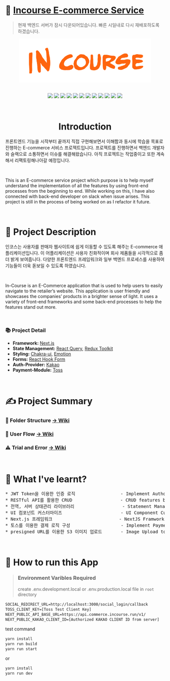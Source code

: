 # 🧴 [Incourse E-commerce Service](https://fastcampas-5-commerce-fe-mu.vercel.app/) 
> 현재 백엔드 서버가 잠시 다운되어있습니다. 빠른 시일내로 다시 재배포하도록 하겠습니다.

<div align="center" width="300px">
    
<img src="./public/images/ReadMeLogo.png" />

</div>

<br>

<div align="center">

<p>
    <a target="_blank" rel="noopener noreferrer nofollow">    
        <img src="https://img.shields.io/badge/Typescript-^4.2.4-3178C6?style=for-the-badge&logo=TypeScript&logoColor=3178C6"/>
    </a>
    <a target="_blank" rel="noopener noreferrer nofollow">
        <img src="https://img.shields.io/badge/Axios-^0.27.2-5A29E4?style=for-the-badge&logo=Axios&logoColor=5A29E4"/>
    </a>
    <a target="_blank" rel="noopener noreferrer nofollow">
        <img src="https://img.shields.io/badge/React-^18.1.0-61DAFB?style=for-the-badge&logo=React&logoColor=61DAFB"/>
    </a>
    <a target="_blank" rel="noopener noreferrer nofollow">
        <img src="https://img.shields.io/badge/React Query-^3.39.2-FF4154?style=for-the-badge&logo=React Query&logoColor=FF4154"/>
    </a>
    <a target="_blank" rel="noopener noreferrer nofollow">
        <img src="https://img.shields.io/badge/Redux-^7.2.0-764ABC?style=for-the-badge&logo=Redux&logoColor=white"/>
    </a>
    <a target="_blank" rel="noopener noreferrer nofollow">
        <img src="https://img.shields.io/badge/Chakra UI-^7.2.0-319795?style=for-the-badge&logo=Chakra UI&logoColor=319795"/>
    </a>
    <a target="_blank" rel="noopener noreferrer nofollow">
        <img src="https://img.shields.io/badge/Node.js-^16.15.1-339933?style=for-the-badge&logo=Node.js&logoColor=339933"/>
    </a>
    <a target="_blank" rel="noopener noreferrer nofollow">
        <img src="https://img.shields.io/badge/Next.js-^3.39.2-black?style=for-the-badge&logo=Next.js&logoColor=black"/>
    </a>
    <a target="_blank" rel="noopener noreferrer nofollow">
        <img src="https://img.shields.io/badge/SlickPic-^0.29.0-5f9ea1?style=for-the-badge&logo=SlickPic&logoColor=5f9ea1"/>
    </a>
    <a target="_blank" rel="noopener noreferrer nofollow">
        <img src="https://img.shields.io/badge/ESLint-^7.24.0-4B32C3?style=for-the-badge&logo=ESLint&logoColor=4B32C3"/>
    </a>
    <a target="_blank" rel="noopener noreferrer nofollow">
        <img src="https://img.shields.io/badge/Prettier-^2.2.1-F7B93E?style=for-the-badge&logo=Prettier&logoColor=F7B93E"/>
    </a>
    <a target="_blank" rel="noopener noreferrer nofollow">
        <img src="https://img.shields.io/badge/Yarn-^1.22.19-2C8EBB?style=for-the-badge&logo=Yarn&logoColor=2C8EBB"/>
    </a>
</p>

</div>

<br>
<div align="center">
    
# Introduction

</div>

프론트엔드 기능을 시작부터 끝까지 직접 구현해보면서 이해함과 동시에 학습을 목표로 진행하는 E-commerce 서비스 프로젝트입니다. 프로젝트를 진행하면서 백엔드 개발자와 슬랙으로 소통하면서 이슈를 해결해왔습니다. 아직 프로젝트는 작업중이고 또한 계속해서 리팩토링해나아갈 예정입니다.

<br>

This is an E-commerce service project which purpose is to help myself understand the implementation of all the features by using front-end processes from the beginning to end. While working on this, I have also connected with back-end developer on slack when issue arises. This project is still in the process of being worked on as I refactor it future.    

<br>

# 📄 Project Description


인코스는 사용자를 판매자 웹사이트에 쉽게 이동할 수 있도록 해주는 E-commerce 애플리케이션입니다. 이 어플리케이션은 사용자 친화적이며 회사 제품들을 시각적으로 좀 더 밝게 보여줍니다. 다양한 프론트엔드 프레임워크와 일부 백엔드 프로세스를 사용하여 기능들이 더욱 돋보일 수 있도록 하였습니다.

<br>

In-Course is an E-Commerce application that is used to help users to easily navigate to the retailer’s website. This application is user friendly and showcases the companies’ products in a brighter sense of light. It uses a variety of front-end frameworks and some back-end processes to help the features stand out more. 

<br>

### 📚 Project Detail 

- **Framework:** [Next.js](https://nextjs.org/)
- **State Management:** [React Query](https://react-query.tanstack.com/), [Redux Toolkit](https://redux-toolkit.js.org/)
- **Styling:** [Chakra-ui](https://chakra-ui.com/), [Emotion](https://emotion.sh/docs/introduction)
- **Forms:** [React Hook Form](https://react-hook-form.com/)
- **Auth-Provider:** [Kakao](https://developers.kakao.com/docs/latest/ko/kakaologin/common)
- **Payment-Module:** [Toss](https://www.tosspayments.com/)
    


<br>[](vscode-file://vscode-app/Users/jeongminlee/Desktop/Visual%20Studio%20Code.app/Contents/Resources/app/out/vs/code/electron-sandbox/workbench/workbench.html)

# ✍️ Project Summary

### 📁 Folder Structure         [-> Wiki](https://github.com/froggy1014/Incourse_E-commerce/wiki/%F0%9F%93%81-Folder-Structure)

### 🔁 User Flow                [-> Wiki](https://github.com/froggy1014/Incourse_E-commerce/wiki/%F0%9F%94%81-User-Flow)

### ⚠️ Trial and Error          [-> Wiki](https://github.com/froggy1014/Incourse_E-commerce/wiki/%E2%9A%A0%EF%B8%8F-Trial-and-Error)



<br>

# 🤔 What I've learnt? 

<pre>
* JWT Token을 이용한 인증 로직                 - Implement Authorization logic by JWT Token
* RESTful API를 활용한 CRUD                  - CRUD features by RESTful API
* 전역, 서버 상태관리 라이브러리                  - Statement Management 
* UI 컴포넌트 커스터마이즈                      - UI Component Customization
* Next.js 프레임워크                         - NextJS Framwork features
* 토스를 이용한 결제 로직 구성                   - Implement Payment Logic with Toss Module
* presigned URL를 이용한 S3 이미지 업로드       - Image Upload to S3 with presigned URL
</pre>

<br>


# 🏁 How to run this App 

> ### **Environment Varibles Required** <br>
> create .env.development.local or .env.production.local file in `root` directory

```
SOCIAL_REDIRECT_URL=http://localhost:3000/social_login/callback
TOSS_CLIENT_KEY=[Toss Test Client Key]
NEXT_PUBLIC_API_BASE_URL=https://api.commerce.incourse.run/v1/
NEXT_PUBLIC_KAKAO_CLIENT_ID=[Authorized KAKAO CLIENT ID from server]
```

test command 

```
yarn install
yarn run build
yarn run start
```

or 

```
yarn install
yarn run dev
```



